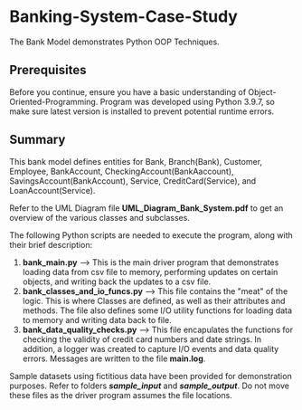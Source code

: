 # Banking-System-Case-Study
The Bank Model demonstrates Python OOP Techniques.

## Prerequisites
Before you continue, ensure you have a basic understanding of Object-Oriented-Programming.
Program was developed using Python 3.9.7, so make sure latest version is installed to prevent potential runtime errors.

## Summary
This bank model defines entities for Bank, Branch(Bank), Customer, Employee, BankAccount, CheckingAccount(BankAaccount), SavingsAccount(BankAccount),
Service, CreditCard(Service), and LoanAccount(Service).  

Refer to the UML Diagram file **UML_Diagram_Bank_System.pdf** to get an overview of the various classes and subclasses.

The following Python scripts are needed to execute the program, along with their brief description:
1. **bank_main.py**  -->  This is the main driver program that demonstrates loading data from csv file to memory, performing updates on certain objects, and writing back the updates to a csv file.
2. **bank_classes_and_io_funcs.py**  -->  This file contains the "meat" of the logic.  This is where Classes are defined, as well as their attributes and methods.  The file also defines some I/O utility functions for loading data to memory and writing data back to file.
3. **bank_data_quality_checks.py**  -->  This file encapulates the functions for checking the validity of credit card numbers and date strings.  In addition, a logger was created to capture I/O events and data quality errors.  Messages are written to the file **main.log**.

Sample datasets using fictitious data have been provided for demonstration purposes.  Refer to folders ***sample_input*** and ***sample_output***.  Do not move these files as the driver program assumes the file locations.
